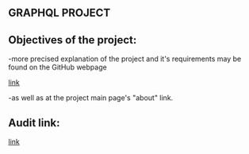 ## GRAPHQL PROJECT


## Objectives of the project:

-more precised explanation of the project and it's requirements may be found on the GitHub webpage

[link](https://github.com/01-edu/public/tree/master/subjects/graphql)

-as well as at the project main page's "about" link.

## Audit link:

[link](https://github.com/01-edu/public/tree/master/subjects/graphql/audit)